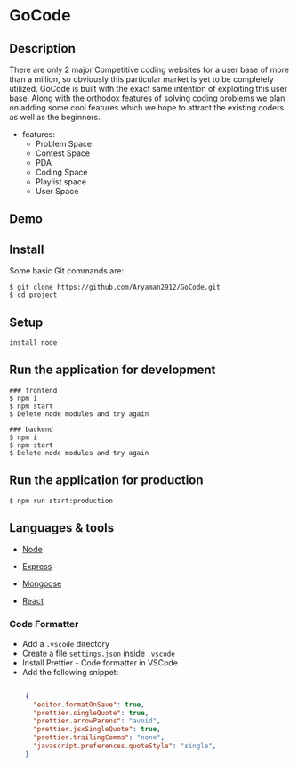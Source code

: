 # GoCode

## Description

There are only 2 major Competitive coding websites for a user base of more than a million, so obviously this particular market is yet to be completely utilized. GoCode is built with the exact same intention of exploiting this user base. Along with the orthodox features of solving coding problems we plan on adding some cool features which we hope to attract the existing coders as well as the beginners.



* features:
  * Problem Space
  * Contest Space
  * PDA
  * Coding Space
  * Playlist space
  * User Space




## Demo



## Install

Some basic Git commands are:

```
$ git clone https://github.com/Aryaman2912/GoCode.git
$ cd project
```

## Setup

```
install node
```




## Run the application for development

```
### frontend
$ npm i
$ npm start
$ Delete node modules and try again

### backend
$ npm i
$ npm start
$ Delete node modules and try again
```

## Run the application for production

```
$ npm run start:production
```

## Languages & tools

- [Node](https://nodejs.org/en/)

- [Express](https://expressjs.com/)

- [Mongoose](https://mongoosejs.com/)

- [React](https://reactjs.org/)



### Code Formatter

- Add a `.vscode` directory
- Create a file `settings.json` inside `.vscode`
- Install Prettier - Code formatter in VSCode
- Add the following snippet:  

```json

    {
      "editor.formatOnSave": true,
      "prettier.singleQuote": true,
      "prettier.arrowParens": "avoid",
      "prettier.jsxSingleQuote": true,
      "prettier.trailingComma": "none",
      "javascript.preferences.quoteStyle": "single",
    }

```
